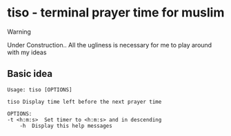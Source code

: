 # tiso - terminal prayer time for muslim

> [!WARNING]
> Under Construction.. All the ugliness is necessary for me to play around with my ideas

## Basic idea

```
Usage: tiso [OPTIONS]

tiso Display time left before the next prayer time 

OPTIONS:
-t <h:m:s>  Set timer to <h:m:s> and in descending
	-h  Display this help messages
```
